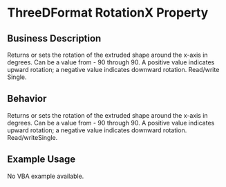 # ThreeDFormat RotationX Property

## Business Description
Returns or sets the rotation of the extruded shape around the x-axis in degrees. Can be a value from - 90 through 90. A positive value indicates upward rotation; a negative value indicates downward rotation. Read/write Single.

## Behavior
Returns or sets the rotation of the extruded shape around the x-axis in degrees. Can be a value from  - 90 through 90. A positive value indicates upward rotation; a negative value indicates downward rotation. Read/writeSingle.

## Example Usage
No VBA example available.